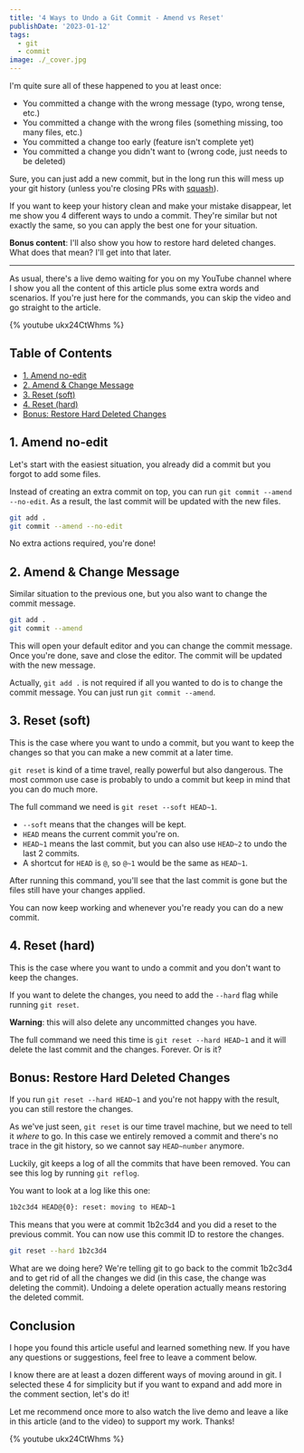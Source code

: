 ```yaml
---
title: '4 Ways to Undo a Git Commit - Amend vs Reset'
publishDate: '2023-01-12'
tags:
  - git
  - commit
image: ./_cover.jpg
---
```


I'm quite sure all of these happened to you at least once:

- You committed a change with the wrong message (typo, wrong tense, etc.)
- You committed a change with the wrong files (something missing, too many files, etc.)
- You committed a change too early (feature isn't complete yet)
- You committed a change you didn't want to (wrong code, just needs to be deleted)

Sure, you can just add a new commit, but in the long run this will mess up your git history (unless you're closing PRs with [squash](https://youtu.be/rFRtsiQEJZw)).

If you want to keep your history clean and make your mistake disappear, let me show you 4 different ways to undo a commit. They're similar but not exactly the same, so you can apply the best one for your situation.

**Bonus content**: I'll also show you how to restore hard deleted changes. What does that mean? I'll get into that later.

---

As usual, there's a live demo waiting for you on my YouTube channel where I show you all the content of this article plus some extra words and scenarios. If you're just here for the commands, you can skip the video and go straight to the article.

{% youtube ukx24CtWhms %}

## Table of Contents

- [1. Amend no-edit](#1-amend-no-edit)
- [2. Amend & Change Message](#2-amend--change-message)
- [3. Reset (soft)](#3-reset-soft)
- [4. Reset (hard)](#4-reset-hard)
- [Bonus: Restore Hard Deleted Changes](#bonus-restore-hard-deleted-changes)

## 1. Amend no-edit

Let's start with the easiest situation, you already did a commit but you forgot to add some files.

Instead of creating an extra commit on top, you can run `git commit --amend --no-edit`. As a result, the last commit will be updated with the new files.

```bash
git add .
git commit --amend --no-edit
```

No extra actions required, you're done!

## 2. Amend & Change Message

Similar situation to the previous one, but you also want to change the commit message.

```bash
git add .
git commit --amend
```

This will open your default editor and you can change the commit message. Once you're done, save and close the editor. The commit will be updated with the new message.

Actually, `git add .` is not required if all you wanted to do is to change the commit message. You can just run `git commit --amend`.

## 3. Reset (soft)

This is the case where you want to undo a commit, but you want to keep the changes so that you can make a new commit at a later time.

`git reset` is kind of a time travel, really powerful but also dangerous. The most common use case is probably to undo a commit but keep in mind that you can do much more.

The full command we need is `git reset --soft HEAD~1`.

- `--soft` means that the changes will be kept.
- `HEAD` means the current commit you're on.
- `HEAD~1` means the last commit, but you can also use `HEAD~2` to undo the last 2 commits.
- A shortcut for `HEAD` is `@`, so `@~1` would be the same as `HEAD~1`.

After running this command, you'll see that the last commit is gone but the files still have your changes applied.

You can now keep working and whenever you're ready you can do a new commit.

## 4. Reset (hard)

This is the case where you want to undo a commit and you don't want to keep the changes.

If you want to delete the changes, you need to add the `--hard` flag while running `git reset`.

**Warning**: this will also delete any uncommitted changes you have.

The full command we need this time is `git reset --hard HEAD~1` and it will delete the last commit and the changes. Forever. Or is it?

## Bonus: Restore Hard Deleted Changes

If you run `git reset --hard HEAD~1` and you're not happy with the result, you can still restore the changes.

As we've just seen, `git reset` is our time travel machine, but we need to tell it _where_ to go. In this case we entirely removed a commit and there's no trace in the git history, so we cannot say `HEAD~number` anymore.

Luckily, git keeps a log of all the commits that have been removed. You can see this log by running `git reflog`.

You want to look at a log like this one:

```bash
1b2c3d4 HEAD@{0}: reset: moving to HEAD~1
```

This means that you were at commit 1b2c3d4 and you did a reset to the previous commit. You can now use this commit ID to restore the changes.

```bash
git reset --hard 1b2c3d4
```

What are we doing here? We're telling git to go back to the commit 1b2c3d4 and to get rid of all the changes we did (in this case, the change was deleting the commit). Undoing a delete operation actually means restoring the deleted commit.

## Conclusion

I hope you found this article useful and learned something new. If you have any questions or suggestions, feel free to leave a comment below.

I know there are at least a dozen different ways of moving around in git. I selected these 4 for simplicity but if you want to expand and add more in the comment section, let's do it!

Let me recommend once more to also watch the live demo and leave a like in this article (and to the video) to support my work. Thanks!

{% youtube ukx24CtWhms %}
